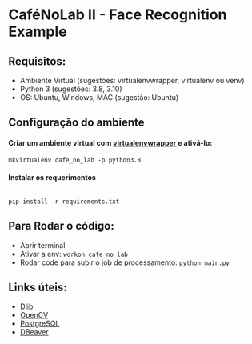 # CaféNoLab II - Face Recognition Example

## Requisitos:
  * Ambiente Virtual (sugestões: virtualenvwrapper, virtualenv ou venv)
  * Python 3 (sugestões: 3.8, 3.10)
  * OS: Ubuntu, Windows, MAC (sugestão: Ubuntu)

## Configuração do ambiente

#### Criar um ambiente virtual com [virtualenvwrapper](https://virtualenvwrapper.readthedocs.io/en/latest/install.html) e ativá-lo:

```
mkvirtualenv cafe_no_lab -p python3.8

```

#### Instalar os requerimentos

``` 

pip install -r requirements.txt 

```
## Para Rodar o código:
  * Abrir terminal
  * Ativar a env: `workon cafe_no_lab`
  * Rodar code para subir o job de processamento: `python main.py`

## Links úteis:
  * [Dlib](http://dlib.net/)
  * [OpenCV](https://opencv.org/)
  * [PostgreSQL](https://www.digitalocean.com/community/tutorials/how-to-install-postgresql-on-ubuntu-22-04-quickstart)
  * [DBeaver](https://dbeaver.io/download/)
